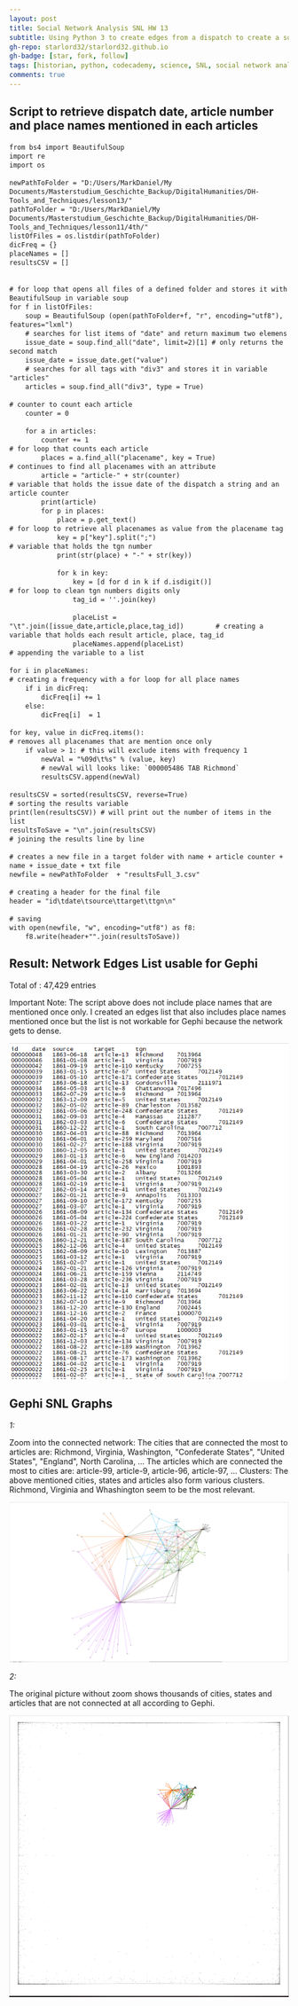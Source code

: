 ```yaml
---
layout: post
title: Social Network Analysis SNL HW 13
subtitle: Using Python 3 to create edges from a dispatch to create a social network graph with Gephi
gh-repo: starlord32/starlord32.github.io
gh-badge: [star, fork, follow]
tags: [historian, python, codecademy, science, SNL, social network analysis, gephi]
comments: true
---
```


## Script to retrieve dispatch date, article number and place names mentioned in each articles

```
from bs4 import BeautifulSoup
import re
import os

newPathToFolder = "D:/Users/MarkDaniel/My Documents/Masterstudium_Geschichte_Backup/DigitalHumanities/DH-Tools_and_Techniques/lesson13/"
pathToFolder = "D:/Users/MarkDaniel/My Documents/Masterstudium_Geschichte_Backup/DigitalHumanities/DH-Tools_and_Techniques/lesson11/4th/"
listOfFiles = os.listdir(pathToFolder)
dicFreq = {}
placeNames = []
resultsCSV = []


# for loop that opens all files of a defined folder and stores it with BeautifulSoup in variable soup
for f in listOfFiles:
    soup = BeautifulSoup (open(pathToFolder+f, "r", encoding="utf8"), features="lxml")
    # searches for list items of "date" and return maximum two elemens
    issue_date = soup.find_all("date", limit=2)[1] # only returns the second match
    issue_date = issue_date.get("value")
    # searches for all tags with "div3" and stores it in variable "articles"
    articles = soup.find_all("div3", type = True)
                                                                                # counter to count each article
    counter = 0

    for a in articles:
        counter += 1                                                            # for loop that counts each article
        places = a.find_all("placename", key = True)                            # continues to find all placenames with an attribute
        article = "article-" + str(counter)                                     # variable that holds the issue date of the dispatch a string and an article counter
        print(article)
        for p in places:
            place = p.get_text()                                                # for loop to retrieve all placenames as value from the placename tag
            key = p["key"].split(";")                                           # variable that holds the tgn number
            print(str(place) + "-" + str(key))

            for k in key:
                key = [d for d in k if d.isdigit()]                             # for loop to clean tgn numbers digits only
                tag_id = ''.join(key)

                placeList = "\t".join([issue_date,article,place,tag_id])        # creating a variable that holds each result article, place, tag_id
                placeNames.append(placeList)                                    # appending the variable to a list

for i in placeNames:                                                            # creating a frequency with a for loop for all place names
    if i in dicFreq:
        dicFreq[i] += 1
    else:
        dicFreq[i]  = 1

for key, value in dicFreq.items():                                              # removes all placenames that are mention once only
    if value > 1: # this will exclude items with frequency 1
        newVal = "%09d\t%s" % (value, key)
        # newVal will looks like: `000005486 TAB Richmond`
        resultsCSV.append(newVal)

resultsCSV = sorted(resultsCSV, reverse=True)                                   # sorting the results variable
print(len(resultsCSV)) # will print out the number of items in the list
resultsToSave = "\n".join(resultsCSV)                                           # joining the results line by line

# creates a new file in a target folder with name + article counter + name + issue_date + txt file
newfile = newPathToFolder  + "resultsFull_3.csv"

# creating a header for the final file
header = "id\tdate\tsource\ttarget\ttgn\n"

# saving
with open(newfile, "w", encoding="utf8") as f8:
    f8.write(header+"".join(resultsToSave))
```

## Result: Network Edges List usable for Gephi

Total of : 47,429 entries

Important Note: The script above does not include place names that are mentioned once only.
I created an edges list that also includes place names mentioned once but the list is not workable for Gephi because the network gets to dense.

![ResultsForGephi](/img/resultsFull_03.png)

## Gephi SNL Graphs

*1:*

Zoom into the connected network:
The cities that are connected the most to articles are: Richmond, Virginia, Washington, "Confederate States", "United States", "England", North Carolina, ...
The articles which are connected the most to cities are: article-99, article-9, article-96, article-97, ...
Clusters: The above mentioned cities, states and articles also form various clusters. Richmond, Virginia and Whashington seem to be the most relevant.

![GephiGraph](/img/final1.1.png)

*2:*

The original picture without zoom shows thousands of cities, states and articles that are not connected at all according to Gephi.

![GephiGraph](/img/final1.2.png)
